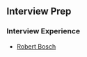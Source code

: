 ## Interview Prep



### Interview Experience
- [Robert Bosch](https://github.com/kumarmaxwell/Interview-Prep/edit/gh-pages/index.md)
